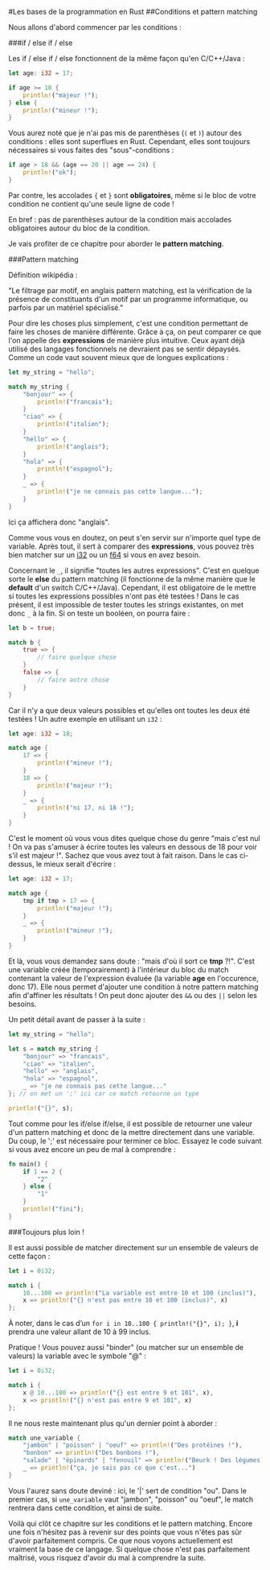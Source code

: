 #Les bases de la programmation en Rust
##Conditions et pattern matching

Nous allons d'abord commencer par les conditions :

###if / else if / else

Les if / else if / else fonctionnent de la même façon qu'en C/C++/Java :

```Rust
let age: i32 = 17;

if age >= 18 {
    println!("majeur !");
} else {
    println!("mineur !");
}
```

Vous aurez noté que je n'ai pas mis de parenthèses (`(` et `)`) autour des conditions : elles sont superflues en Rust. Cependant, elles sont toujours nécessaires si vous faites des "sous"-conditions :

```Rust
if age > 18 && (age == 20 || age == 24) {
    println!("ok");
}
```

Par contre, les accolades `{` et `}` sont __obligatoires__, même si le bloc de votre condition ne contient qu'une seule ligne de code !

En bref : pas de parenthèses autour de la condition mais accolades obligatoires autour du bloc de la condition.

Je vais profiter de ce chapitre pour aborder le __pattern matching__.

###Pattern matching

Définition wikipédia :

"Le filtrage par motif, en anglais pattern matching, est la vérification de la présence de constituants d'un motif par un programme informatique, ou parfois par un matériel spécialisé."

Pour dire les choses plus simplement, c'est une condition permettant de faire les choses de manière différente. Grâce à ça, on peut comparer ce que l'on appelle des __expressions__ de manière plus intuitive. Ceux ayant déjà utilisé des langages fonctionnels ne devraient pas se sentir dépaysés. Comme un code vaut souvent mieux que de longues explications :

```Rust
let my_string = "hello";

match my_string {
    "bonjour" => {
        println!("francais");
    }
    "ciao" => {
        println!("italien");
    }
    "hello" => {
        println!("anglais");
    }
    "hola" => {
        println!("espagnol");
    }
    _ => {
        println!("je ne connais pas cette langue...");
    }
}
```

Ici ça affichera donc "anglais".

Comme vous vous en doutez, on peut s'en servir sur n'importe quel type de variable. Après tout, il sert à comparer des __expressions__, vous pouvez très bien matcher sur un [i32](https://doc.rust-lang.org/stable/std/primitive.i32.html) ou un [f64](https://doc.rust-lang.org/stable/std/primitive.f64.html) si vous en avez besoin.

Concernant le ``_``, il signifie "toutes les autres expressions". C'est en quelque sorte le __else__ du pattern matching (il fonctionne de la même manière que le __default__ d'un switch C/C++/Java). Cependant, il est obligatoire de le mettre si toutes les expressions possibles n'ont pas été testées ! Dans le cas présent, il est impossible de tester toutes les strings existantes, on met donc ``_`` à la fin. Si on teste un booléen, on pourra faire :

```Rust
let b = true;

match b {
    true => {
        // faire quelque chose
    }
    false => {
        // faire autre chose
    }
}
```

Car il n'y a que deux valeurs possibles et qu'elles ont toutes les deux été testées ! Un autre exemple en utilisant un `i32` :

```Rust
let age: i32 = 18;

match age {
    17 => {
        println!("mineur !");
    }
    18 => {
        println!("majeur !");
    }
    _ => {
        println!("ni 17, ni 18 !");
    }
}
```

C'est le moment où vous vous dites quelque chose du genre "mais c'est nul ! On va pas s'amuser à écrire toutes les valeurs en dessous de 18 pour voir s'il est majeur !". Sachez que vous avez tout à fait raison. Dans le cas ci-dessus, le mieux serait d'écrire :

```Rust
let age: i32 = 17;

match age {
    tmp if tmp > 17 => {
        println!("majeur !");
    }
    _ => {
        println!("mineur !");
    }
}
```

Et là, vous vous demandez sans doute : "mais d'où il sort ce __tmp__ ?!". C'est une variable créée (temporairement) à l'intérieur du bloc du match contenant la valeur de l'expression évaluée (la variable __age__ en l'occurence, donc 17). Elle nous permet d'ajouter une condition à notre pattern matching afin d'affiner les résultats ! On peut donc ajouter des `&&` ou des `||` selon les besoins.

Un petit détail avant de passer à la suite :

```Rust
let my_string = "hello";

let s = match my_string {
    "bonjour" => "francais",
    "ciao" => "italien",
    "hello" => "anglais",
    "hola" => "espagnol",
    _ => "je ne connais pas cette langue..."
}; // on met un ';' ici car ce match retourne un type

println!("{}", s);
```

Tout comme pour les if/else if/else, il est possible de retourner une valeur d'un pattern matching et donc de la mettre directement dans une variable. Du coup, le ';' est nécessaire pour terminer ce bloc. Essayez le code suivant si vous avez encore un peu de mal à comprendre :

```Rust
fn main() {
    if 1 == 2 {
        "2"
    } else {
        "1"
    }
    println!("fini");
}
```

###Toujours plus loin !

Il est aussi possible de matcher directement sur un ensemble de valeurs de cette façon :

```Rust
let i = 0i32;

match i {
    10...100 => println!("La variable est entre 10 et 100 (inclus)"),
    x => println!("{} n'est pas entre 10 et 100 (inclus)", x)
};
```

À noter, dans le cas d’un ```for i in 10..100 { println!("{}", i); }```, __i__ prendra une valeur allant de 10 à 99 inclus.

Pratique ! Vous pouvez aussi "binder" (ou matcher sur un ensemble de valeurs) la variable avec le symbole "@" :

```Rust
let i = 0i32;

match i {
    x @ 10...100 => println!("{} est entre 9 et 101", x),
    x => println!("{} n'est pas entre 9 et 101", x)
};
```

Il ne nous reste maintenant plus qu'un dernier point à aborder :

```Rust
match une_variable {
    "jambon" | "poisson" | "oeuf" => println!("Des protéines !"),
    "bonbon" => println!("Des bonbons !"),
    "salade" | "épinards" | "fenouil" => println!("Beurk ! Des légumes !"),
    _ => println!("ça, je sais pas ce que c'est...")
}
```

Vous l'aurez sans doute deviné : ici, le '|' sert de condition "ou". Dans le premier cas, si `une_variable` vaut "jambon", "poisson" ou "oeuf", le match rentrera dans cette condition, et ainsi de suite.

Voilà qui clôt ce chapitre sur les conditions et le pattern matching. Encore une fois n'hésitez pas à revenir sur des points que vous n'êtes pas sûr d'avoir parfaitement compris. Ce que nous voyons actuellement est vraiment la base de ce langage. Si quelque chose n'est pas parfaitement maîtrisé, vous risquez d'avoir du mal à comprendre la suite.
